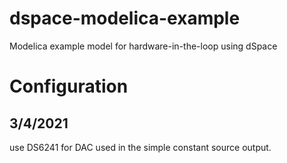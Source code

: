 # dspace-modelica-example
Modelica example model for hardware-in-the-loop using dSpace


# Configuration

## 3/4/2021
use DS6241 for DAC used in the simple constant source output.